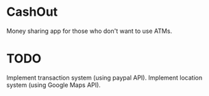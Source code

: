 # CashOut
Money sharing app for those who don't want to use ATMs.
# TODO
Implement transaction system (using paypal API).
Implement location system (using Google Maps API).
